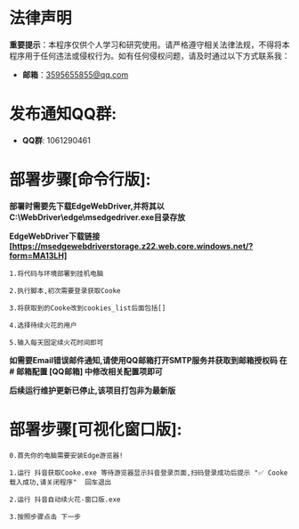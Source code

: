 # 法律声明

**重要提示**：本程序仅供个人学习和研究使用。请严格遵守相关法律法规，不得将本程序用于任何违法或侵权行为。如有任何侵权问题，请及时通过以下方式联系我：
- **邮箱**：3595655855@qq.com

# 发布通知QQ群:
- **QQ群**: 1061290461
# 部署步骤[命令行版]:

**部署时需要先下载EdgeWebDriver,并将其以C:\WebDriver\edge\msedgedriver.exe目录存放**

**EdgeWebDriver下载链接 [https://msedgewebdriverstorage.z22.web.core.windows.net/?form=MA13LH]**

`1.将代码与环境部署到挂机电脑`

`2.执行脚本,初次需要登录获取Cooke`

`3.将获取到的Cooke改到cookies_list后面包括[]`

`4.选择待续火花的用户`

`5.输入每天固定续火花时间即可`

**如需要Email错误邮件通知,请使用QQ邮箱打开SMTP服务并获取到邮箱授权码 在 # 邮箱配置 [QQ邮箱] 中修改相关配置项即可**

**后续运行维护更新已停止,该项目打包非为最新版**

# 部署步骤[可视化窗口版]:

`0.首先你的电脑需要安装Edge游览器!`

`1.运行 抖音获取Cooke.exe 等待游览器显示抖音登录页面,扫码登录成功后提示 "✅ Cooke载入成功,请关闭程序"  回车退出`

`2.运行 抖音自动续火花-窗口版.exe `

`3.按照步骤点击 下一步`
